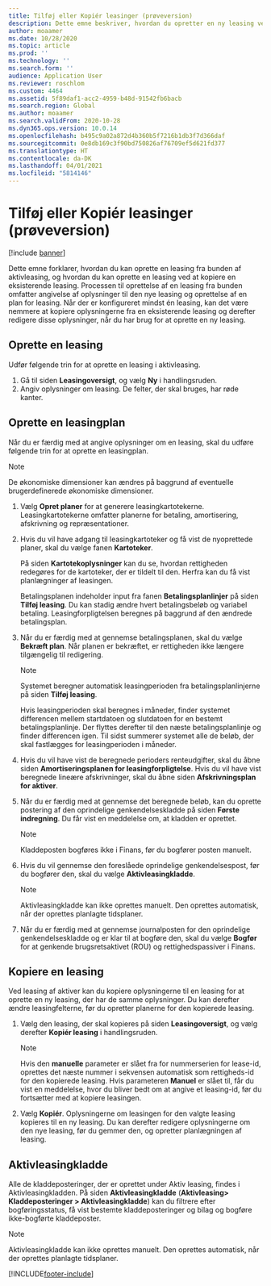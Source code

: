 ```yaml
---
title: Tilføj eller Kopiér leasinger (prøveversion)
description: Dette emne beskriver, hvordan du opretter en ny leasing ved at angive oplysninger om den i aktivleasing eller ved at kopiere oplysninger fra en eksisterende leasing.
author: moaamer
ms.date: 10/28/2020
ms.topic: article
ms.prod: ''
ms.technology: ''
ms.search.form: ''
audience: Application User
ms.reviewer: roschlom
ms.custom: 4464
ms.assetid: 5f89daf1-acc2-4959-b48d-91542fb6bacb
ms.search.region: Global
ms.author: moaamer
ms.search.validFrom: 2020-10-28
ms.dyn365.ops.version: 10.0.14
ms.openlocfilehash: b495c9a02a872d4b360b5f7216b1db3f7d366daf
ms.sourcegitcommit: 0e8db169c3f90bd750826af76709ef5d621fd377
ms.translationtype: HT
ms.contentlocale: da-DK
ms.lasthandoff: 04/01/2021
ms.locfileid: "5814146"
---
```

# <a name="add-or-copy-leases-preview"></a>Tilføj eller Kopiér leasinger (prøveversion)

[!include [banner](../includes/banner.md)]

Dette emne forklarer, hvordan du kan oprette en leasing fra bunden af aktivleasing, og hvordan du kan oprette en leasing ved at kopiere en eksisterende leasing. Processen til oprettelse af en leasing fra bunden omfatter angivelse af oplysninger til den nye leasing og oprettelse af en plan for leasing. Når der er konfigureret mindst én leasing, kan det være nemmere at kopiere oplysningerne fra en eksisterende leasing og derefter redigere disse oplysninger, når du har brug for at oprette en ny leasing.

## <a name="create-a-lease"></a>Oprette en leasing

Udfør følgende trin for at oprette en leasing i aktivleasing.

1. Gå til siden **Leasingoversigt**, og vælg **Ny** i handlingsruden.
2. Angiv oplysninger om leasing. De felter, der skal bruges, har røde kanter.

## <a name="create-a-lease-schedule"></a>Oprette en leasingplan

Når du er færdig med at angive oplysninger om en leasing, skal du udføre følgende trin for at oprette en leasingplan.

> [!NOTE]
> De økonomiske dimensioner kan ændres på baggrund af eventuelle brugerdefinerede økonomiske dimensioner.

1. Vælg **Opret planer** for at generere leasingkartotekerne. Leasingkartotekerne omfatter planerne for betaling, amortisering, afskrivning og repræsentationer.
2. Hvis du vil have adgang til leasingkartoteker og få vist de nyoprettede planer, skal du vælge fanen **Kartoteker**.

    På siden **Kartotekoplysninger** kan du se, hvordan rettigheden redegøres for de kartoteker, der er tildelt til den. Herfra kan du få vist planlægninger af leasingen.

    Betalingsplanen indeholder input fra fanen **Betalingsplanlinjer** på siden **Tilføj leasing**. Du kan stadig ændre hvert betalingsbeløb og variabel betaling. Leasingforpligtelsen beregnes på baggrund af den ændrede betalingsplan.

4. Når du er færdig med at gennemse betalingsplanen, skal du vælge **Bekræft plan**. Når planen er bekræftet, er rettigheden ikke længere tilgængelig til redigering.

    > [!NOTE]
    > Systemet beregner automatisk leasingperioden fra betalingsplanlinjerne på siden **Tilføj leasing**.
    >
    > Hvis leasingperioden skal beregnes i måneder, finder systemet differencen mellem startdatoen og slutdatoen for en bestemt betalingsplanlinje. Der flyttes derefter til den næste betalingsplanlinje og finder differencen igen. Til sidst summerer systemet alle de beløb, der skal fastlægges for leasingperioden i måneder.

5. Hvis du vil have vist de beregnede perioders renteudgifter, skal du åbne siden **Amortiseringsplanen for leasingforpligtelse**. Hvis du vil have vist beregnede lineære afskrivninger, skal du åbne siden **Afskrivningsplan for aktiver**.
6. Når du er færdig med at gennemse det beregnede beløb, kan du oprette postering af den oprindelige genkendelseskladde på siden **Første indregning**. Du får vist en meddelelse om, at kladden er oprettet.

    > [!NOTE]
    > Kladdeposten bogføres ikke i Finans, før du bogfører posten manuelt.

7. Hvis du vil gennemse den foreslåede oprindelige genkendelsespost, før du bogfører den, skal du vælge **Aktivleasingkladde**.

    > [!NOTE]
    > Aktivleasingkladde kan ikke oprettes manuelt. Den oprettes automatisk, når der oprettes planlagte tidsplaner.

8. Når du er færdig med at gennemse journalposten for den oprindelige genkendelseskladde og er klar til at bogføre den, skal du vælge **Bogfør** for at genkende brugsretsaktivet (ROU) og rettighedspassiver i Finans.

## <a name="copy-a-lease"></a>Kopiere en leasing

Ved leasing af aktiver kan du kopiere oplysningerne til en leasing for at oprette en ny leasing, der har de samme oplysninger. Du kan derefter ændre leasingfelterne, før du opretter planerne for den kopierede leasing.

1. Vælg den leasing, der skal kopieres på siden **Leasingoversigt**, og vælg derefter **Kopiér leasing** i handlingsruden.

    > [!NOTE]
    > Hvis den **manuelle** parameter er slået fra for nummerserien for lease-id, oprettes det næste nummer i sekvensen automatisk som rettigheds-id for den kopierede leasing. Hvis parameteren **Manuel** er slået til, får du vist en meddelelse, hvor du bliver bedt om at angive et leasing-id, før du fortsætter med at kopiere leasingen.

2. Vælg **Kopiér**. Oplysningerne om leasingen for den valgte leasing kopieres til en ny leasing. Du kan derefter redigere oplysningerne om den nye leasing, før du gemmer den, og opretter planlægningen af leasing.

## <a name="asset-leasing-journal"></a>Aktivleasingkladde

Alle de kladdeposteringer, der er oprettet under Aktiv leasing, findes i Aktivleasingkladden. På siden **Aktivleasingkladde** (**Aktivleasing\> Kladdeposteringer \> Aktivleasingkladde**) kan du filtrere efter bogføringsstatus, få vist bestemte kladdeposteringer og bilag og bogføre ikke-bogførte kladdeposter.

> [!NOTE]
> Aktivleasingkladde kan ikke oprettes manuelt. Den oprettes automatisk, når der oprettes planlagte tidsplaner.


[!INCLUDE[footer-include](../../includes/footer-banner.md)]